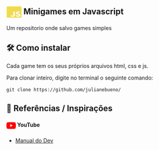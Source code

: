 ##   <a href="#"><img align="center" alt="javasript logo" height="30" width="40" src="https://raw.githubusercontent.com/devicons/devicon/master/icons/javascript/javascript-plain.svg"></a> Minigames em Javascript

Um repositorio onde salvo games simples

## 🛠️ Como instalar

Cada game tem os seus próprios arquivos html, css e js.

Para clonar inteiro, digite no terminal o seguinte comando:

```
git clone https://github.com/julianebueno/
```

## 📄 Referências / Inspirações

#### <a href="#"><img align="center" alt="HTML" height="25" width="25" src="https://raw.githubusercontent.com/github/explore/d744245de144b89f3e3462949e08bfc91eda7fcf/topics/youtube/youtube.png"></a> YouTube

- [Manual do Dev](https://www.youtube.com/@ManualdoDev)